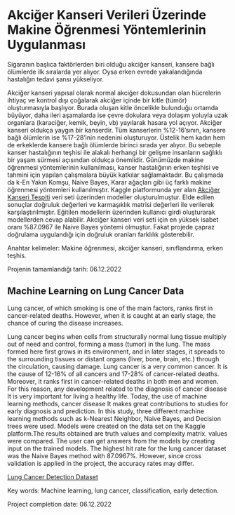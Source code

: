 # Akciğer Kanseri Verileri Üzerinde Makine Öğrenmesi Yöntemlerinin Uygulanması

Sigaranın başlıca faktörlerden biri olduğu akciğer kanseri, kansere bağlı ölümlerde ilk sıralarda yer alıyor. Oysa erken evrede yakalandığında hastalığın tedavi şansı yükseliyor.

Akciğer kanseri yapısal olarak normal akciğer dokusundan olan hücrelerin ihtiyaç ve kontrol dışı çoğalarak akciğer içinde bir kitle (tümör) oluşturmasıyla başlıyor. Burada oluşan kitle öncelikle bulunduğu ortamda büyüyor, daha ileri aşamalarda ise çevre dokulara veya dolaşım yoluyla uzak organlara (karaciğer, kemik, beyin, vb) yayılarak hasara yol açıyor.
Akciğer kanseri oldukça yaygın bir kanserdir. Tüm kanserlerin %12-16’sının, kansere bağlı ölümlerin ise %17-28’inin nedenini oluşturuyor. Üstelik hem kadın hem de erkeklerde kansere bağlı ölümlerde birinci sırada yer alıyor.
Bu sebeple kanser hastalığının teşhisi ile alakalı herhangi bir gelişme insanların
sağlıklı bir yaşam sürmesi açısından oldukça önemlidir. Günümüzde makine öğrenmesi yöntemlerinin kullanılması, kanser hastalığının
erken teşhisi ve tahmini için yapılan çalışmalara büyük katkılar sağlamaktadır. Bu çalışmada da k-En Yakın Komşu, Naive Bayes, Karar ağaçları gibi üç farklı makine öğrenmesi yöntemleri kullanılmıştır. Kaggle platformunda yer
alan [Akciğer Kanseri Tespiti](https://www.kaggle.com/code/alaaadell/lung-cancer-detection/data) veri seti üzerinden modeller oluşturulmuştur. Elde edilen sonuçlar doğruluk değerleri ve karmaşıklık matrisi
değerleri ile verilerek karşılaştırılmıştır. Eğitilen modellerin üzerinden kullanıcı girdi oluşturarak modellerden cevap alabilir. Akciğer kanseri veri seti için en yüksek isabet oranı %87.0967 ile Naive Bayes yöntemi olmuştur. Fakat projede çapraz doğrulama uygulandığı için doğruluk oranları farklılık gösterebilir.
 
Anahtar kelimeler: Makine öğrenmesi, akciğer kanseri, sınıflandırma, erken teşhis.

Projenin tamamlandığı tarih: 06.12.2022

## Machine Learning on Lung Cancer Data

Lung cancer, of which smoking is one of the main factors, ranks first in cancer-related deaths. However, when it is caught at an early stage, the chance of curing the disease increases.

Lung cancer begins when cells from structurally normal lung tissue multiply out of need and control, forming a mass (tumor) in the lung. The mass formed here first grows in its environment, and in later stages, it spreads to the surrounding tissues or distant organs (liver, bone, brain, etc.) through the circulation, causing damage.
Lung cancer is a very common cancer. It is the cause of 12-16% of all cancers and 17-28% of cancer-related deaths. Moreover, it ranks first in cancer-related deaths in both men and women.
For this reason, any development related to the diagnosis of cancer disease
It is very important for living a healthy life. Today, the use of machine learning methods, cancer disease
It makes great contributions to studies for early diagnosis and prediction. In this study, three different machine learning methods such as k-Nearest Neighbor, Naive Bayes, and Decision trees were used. Models were created on the data set on the Kaggle platform.The results obtained are truth values and complexity matrix.
values were compared. The user can get answers from the models by creating input on the trained models. The highest hit rate for the lung cancer dataset was the Naive Bayes method with 87.0967%. However, since cross validation is applied in the project, the accuracy rates may differ.
 
[Lung Cancer Detection Dataset](https://www.kaggle.com/code/alaaadell/lung-cancer-detection/data) 

Key words: Machine learning, lung cancer, classification, early detection.

Project completion date: 06.12.2022
